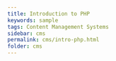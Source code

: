 ```yaml
---
title: Introduction to PHP
keywords: sample
tags: Content Management Systems
sidebar: cms
permalink: cms/intro-php.html
folder: cms
---
```

